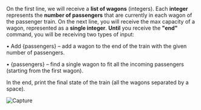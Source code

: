 On the first line, we will receive a **list of wagons** (integers). Each **integer** represents the **number of passengers** that are currently in each wagon of the passenger train. On the next line, you will receive the max capacity of a wagon, represented as a **single integer**. **Until** you receive the **"end"** command, you will be receiving two types of input:

•	Add {passengers} – add a wagon to the end of the train with the given number of passengers.

•	{passengers} – find a single wagon to fit all the incoming passengers (starting from the first wagon).

In the end, print the final state of the train (all the wagons separated by a space).

![Capture](https://user-images.githubusercontent.com/45227327/196256970-da9ffeb0-7fce-4a92-9af1-4554838275ec.PNG)



